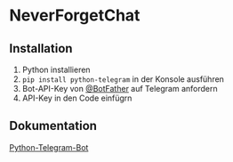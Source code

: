 # NeverForgetChat

Installation
------------
1. Python installieren
2. `pip install python-telegram` in der Konsole ausführen
3. Bot-API-Key von [@BotFather](https://t.me/BotFather) auf Telegram anfordern
4. API-Key in den Code einfügrn

Dokumentation
-------------
[Python-Telegram-Bot](https://github.com/python-telegram-bot/python-telegram-bot)
